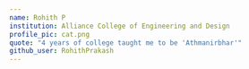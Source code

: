 ```yaml
---
name: Rohith P
institution: Alliance College of Engineering and Design
profile_pic: cat.png
quote: "4 years of college taught me to be 'Athmanirbhar'"
github_user: RohithPrakash
---
```


